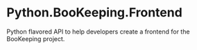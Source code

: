 # Python.BooKeeping.Frontend

Python flavored API to help developers create a frontend for the BooKeeping project.